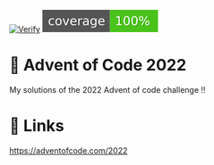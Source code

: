 [![Verify](https://github.com/bsvobodny/advent-of-code-2022/actions/workflows/verify.yml/badge.svg)](https://github.com/bsvobodny/advent-of-code-2022/actions/workflows/verify.yml)
![Coverage](https://github.com/bsvobodny/advent-of-code-2022/blob/gh-pages/badges.svg)

# 🎄 Advent of Code 2022

My solutions of the 2022 Advent of code challenge !!

# 🎅 Links

https://adventofcode.com/2022
